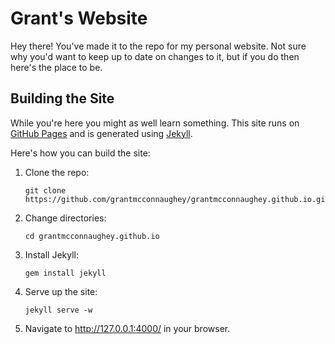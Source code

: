 # Grant's Website

Hey there! You've made it to the repo for my personal website. Not sure why you'd want to keep up to date on changes to it, but if you do then here's the place to be.

## Building the Site

While you're here you might as well learn something. This site runs on [GitHub Pages](http://github.io/) and is generated using [Jekyll](jekyllrb.com).

Here's how you can build the site:

1. Clone the repo:

    ```
    git clone https://github.com/grantmcconnaughey/grantmcconnaughey.github.io.git
    ```

2. Change directories:

    ```
    cd grantmcconnaughey.github.io
    ```

3. Install Jekyll:

    ```
    gem install jekyll
    ```

4. Serve up the site:

    ```
    jekyll serve -w
    ```

5. Navigate to http://127.0.0.1:4000/ in your browser.
